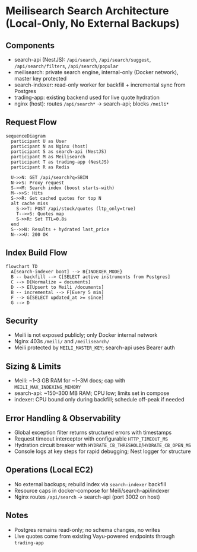 # Meilisearch Search Architecture (Local-Only, No External Backups)

## Components
- search-api (NestJS): `/api/search`, `/api/search/suggest`, `/api/search/filters`, `/api/search/popular`
- meilisearch: private search engine, internal-only (Docker network), master key protected
- search-indexer: read-only worker for backfill + incremental sync from Postgres
- trading-app: existing backend used for live quote hydration
- nginx (host): routes `/api/search*` → search-api; blocks `/meili*`

## Request Flow
```mermaid
sequenceDiagram
  participant U as User
  participant N as Nginx (host)
  participant S as search-api (NestJS)
  participant M as Meilisearch
  participant T as trading-app (NestJS)
  participant R as Redis

  U->>N: GET /api/search?q=SBIN
  N->>S: Proxy request
  S->>M: Search index (boost starts-with)
  M-->>S: Hits
  S->>R: Get cached quotes for top N
  alt cache miss
    S->>T: POST /api/stock/quotes (ltp_only=true)
    T-->>S: Quotes map
    S->>R: Set TTL=0.8s
  end
  S-->>N: Results + hydrated last_price
  N-->>U: 200 OK
```

## Index Build Flow
```mermaid
flowchart TD
  A[search-indexer boot] --> B{INDEXER_MODE}
  B -- backfill --> C[SELECT active instruments from Postgres]
  C --> D[Normalize → documents]
  D --> E[Upsert to Meili /documents]
  B -- incremental --> F[Every 5 min]
  F --> G[SELECT updated_at >= since]
  G --> D
```

## Security
- Meili is not exposed publicly; only Docker internal network
- Nginx 403s `/meili/` and `/meilisearch/`
- Meili protected by `MEILI_MASTER_KEY`; search-api uses Bearer auth

## Sizing & Limits
- Meili: ~1–3 GB RAM for ~1–3M docs; cap with `MEILI_MAX_INDEXING_MEMORY`
- search-api: ~150–300 MB RAM; CPU low; limits set in compose
- indexer: CPU bound only during backfill; schedule off-peak if needed

## Error Handling & Observability
- Global exception filter returns structured errors with timestamps
- Request timeout interceptor with configurable `HTTP_TIMEOUT_MS`
- Hydration circuit breaker with `HYDRATE_CB_THRESHOLD`/`HYDRATE_CB_OPEN_MS`
- Console logs at key steps for rapid debugging; Nest logger for structure

## Operations (Local EC2)
- No external backups; rebuild index via `search-indexer` backfill
- Resource caps in docker-compose for Meili/search-api/indexer
- Nginx routes `/api/search` → search-api (port 3002 on host)

## Notes
- Postgres remains read-only; no schema changes, no writes
- Live quotes come from existing Vayu-powered endpoints through `trading-app`

